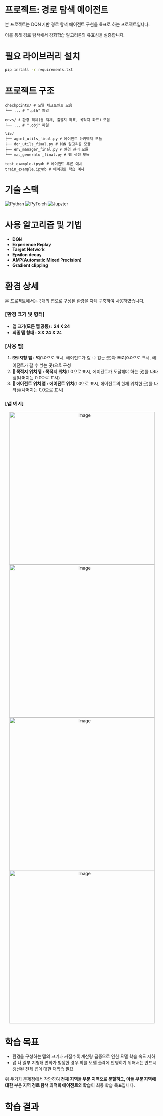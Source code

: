 # 프로젝트: 경로 탐색 에이전트
본 프로젝트는 DQN 기반 경로 탐색 에이전트 구현을 목표로 하는 프로젝트입니다.

이를 통해 경로 탐색에서 강화학습 알고리즘의 유효성을 실증합니다.

# 필요 라이브러리 설치
```bash
pip install -r requirements.txt
```

# 프로젝트 구조
```
checkpoints/ # 모델 체크포인트 모음
└── ... # ".pth" 파일

envs/ # 환경 객체(맵 객체, 출발지 좌표, 목적지 좌표) 모음
└── ... # ".obj" 파일

lib/
├── agent_utils_final.py # 에이전트 아키텍처 모듈
├── dqn_utils_final.py # DQN 알고리즘 모듈
├── env_manager_final.py # 환경 관리 모듈
└── map_generator_final.py # 맵 생성 모듈

test_example.ipynb # 에이전트 추론 예시
train_example.ipynb # 에이전트 학습 예시
```

# 기술 스택
<div align=left>
<img alt="Python" src ="https://img.shields.io/badge/Python-3776AB.svg?&style=flat-square&logo=Python&logoColor=white"/>
<img alt="PyTorch" src ="https://img.shields.io/badge/PyTorch-EE4C2C.svg?&style=flat-square&logo=PyTorch&logoColor=white"/>
<img alt="Jupyter" src ="https://img.shields.io/badge/Jupyter-F37626.svg?&style=flat-square&logo=Jupyter&logoColor=white"/>
</div>

# 사용 알고리즘 및 기법
- **DQN**
- **Experience Replay**
- **Target Network**
- **Epsilon decay**
- **AMP(Automatic Mixed Precision)**
- **Gradient clipping**

# 환경 상세
본 프로젝트에서는 3개의 맵으로 구성된 환경을 자체 구축하여 사용하였습니다.
### [환경 크기 및 형태]
- **맵 크기(모든 맵 공통) :** **24 X 24**
- **최종 맵 형태 :** **3 X 24 X 24**
### [사용 맵]
1. **🗺 지형 맵 :** **벽**(1.0으로 표시, 에이전트가 갈 수 없는 곳)과 **도로**(0.0으로 표시, 에이전트가 갈 수 있는 곳)으로 구성
2. **🏁 목적지 위치 맵 :** **목적지 위치**(1.0으로 표시, 에이전트가 도달해야 하는 곳)를 나타냄(나머지는 0.0으로 표시)
3. **🚩 에이전트 위치 맵 :** **에이전트 위치**(1.0으로 표시, 에이전트의 현재 위치한 곳)를 나타냄(나머지는 0.0으로 표시)
### [맵 예시]
<p align="center">
  <img width="476" height="500" alt="Image" src="https://github.com/user-attachments/assets/e02e3f72-492c-41d1-8926-0d03b357adbe"/>
  <img width="476" height="500" alt="Image" src="https://github.com/user-attachments/assets/9713e96f-efe6-4190-9b6e-30b048345147"/>
  <img width="476" height="500" alt="Image" src="https://github.com/user-attachments/assets/82abe106-59db-41f4-bc04-0dec79785c4e" />
  <img width="476" height="500" alt="Image" src="https://github.com/user-attachments/assets/af67db55-d359-4c1a-8876-00a909c27397"/>
</p>

# 학습 목표
- 환경을 구성하는 맵의 크기가 커질수록 계산량 급증으로 인한 모델 학습 속도 저하  
- 맵 내 일부 지형애 변화가 발생한 경우 이를 모델 출력에 반영하기 위해서는 반드시 갱신된 전체 맵에 대한 재학습 필요

위 두가지 문제점에서 착안하여 **전체 지역을 부분 지역으로 분할하고, 이들 부분 지역에 대한 부분 지역 경로 탐색 최적화 에이전트의 학습**이 최종 학습 목표입니다.

# 학습 결과
